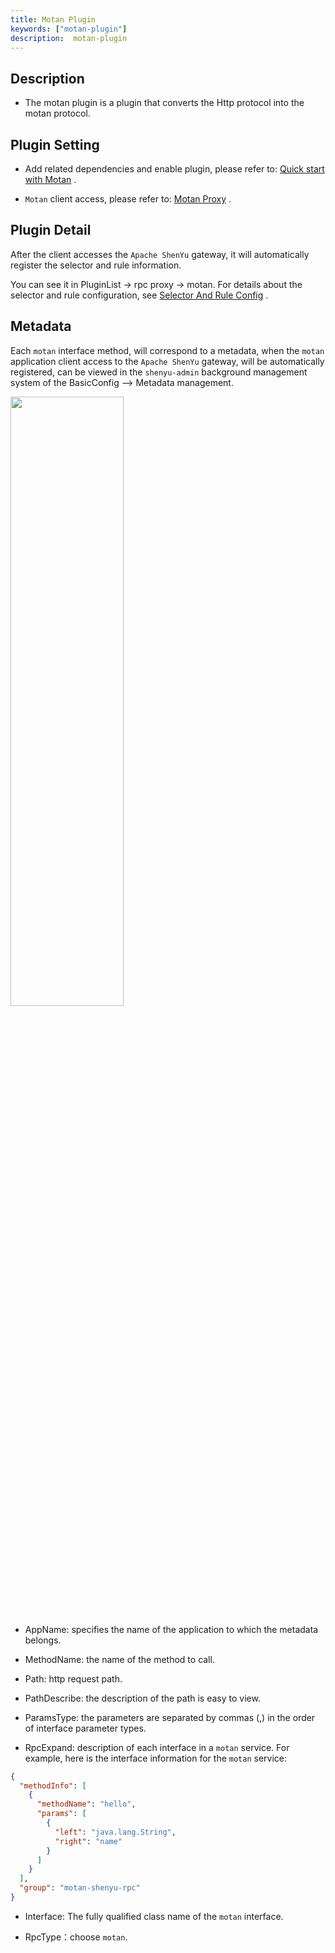 ```yaml
---
title: Motan Plugin
keywords: ["motan-plugin"]
description:  motan-plugin
---
```



## Description

* The motan plugin is a plugin that converts the Http protocol into the motan protocol.


## Plugin Setting

* Add related dependencies and enable plugin, please refer to: [Quick start with Motan](../../quick-start/quick-start-motan) .

* `Motan` client access, please refer to: [Motan Proxy](../../user-guide/motan-proxy) .



## Plugin Detail

After the client accesses the `Apache ShenYu` gateway, it will automatically register the selector and rule information.

You can see it in PluginList -> rpc proxy -> motan. For details about the selector and rule configuration, see [Selector And Rule Config](../../user-guide/admin-usage/selector-and-rule) .

## Metadata

Each `motan` interface method, will correspond to a metadata, when the `motan` application client access to the `Apache ShenYu` gateway, will be automatically registered, can be viewed in the `shenyu-admin` background management system of the BasicConfig --> Metadata management.

<img src="/img/shenyu/plugin/motan/metadata_en.png" width="60%" height="50%" />


* AppName: specifies the name of the application to which the metadata belongs.

* MethodName: the name of the method to call.

* Path: http request path.

* PathDescribe: the description of the path is easy to view.

* ParamsType: the parameters are separated by commas (,) in the order of interface parameter types.

* RpcExpand: description of each interface in a `motan` service. For example, here is the interface information for the `motan` service:



```json
{
  "methodInfo": [
    {
      "methodName": "hello",
      "params": [
        {
          "left": "java.lang.String",
          "right": "name"
        }
      ]
    }
  ],
  "group": "motan-shenyu-rpc"
}
```


* Interface: The fully qualified class name of the `motan` interface.

* RpcType：choose `motan`.
